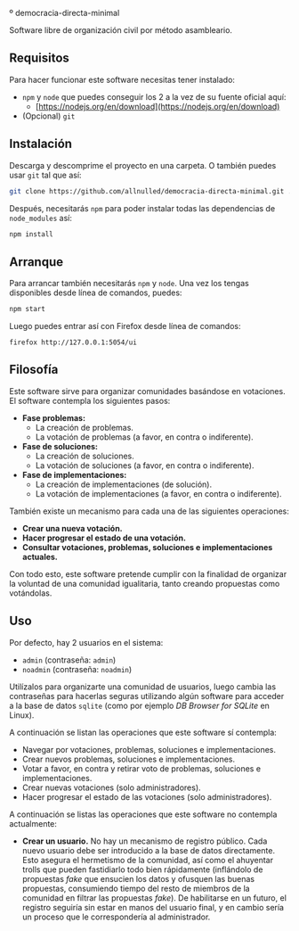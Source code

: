 º democracia-directa-minimal

Software libre de organización civil por método asambleario. 

## Requisitos

Para hacer funcionar este software necesitas tener instalado:

- `npm` y `node` que puedes conseguir los 2 a la vez de su fuente oficial aquí:
   - [https://nodejs.org/en/download](https://nodejs.org/en/download)
- (Opcional) `git` 

## Instalación

Descarga y descomprime el proyecto en una carpeta. O también puedes usar `git` tal que así:

```sh
git clone https://github.com/allnulled/democracia-directa-minimal.git .
```

Después, necesitarás `npm` para poder instalar todas las dependencias de `node_modules` así:

```sh
npm install
```

## Arranque

Para arrancar también necesitarás `npm` y `node`. Una vez los tengas disponibles desde línea de comandos, puedes:

```sh
npm start
```

Luego puedes entrar así con Firefox desde línea de comandos:

```
firefox http://127.0.0.1:5054/ui
```

## Filosofía

Este software sirve para organizar comunidades basándose en votaciones. El software contempla los siguientes pasos:

 - **Fase problemas:**
   - La creación de problemas.
   - La votación de problemas (a favor, en contra o indiferente).
 - **Fase de soluciones:**
   - La creación de soluciones.
   - La votación de soluciones (a favor, en contra o indiferente).
 - **Fase de implementaciones:**
   - La creación de implementaciones (de solución).
   - La votación de implementaciones (a favor, en contra o indiferente).

También existe un mecanismo para cada una de las siguientes operaciones:
  
  - **Crear una nueva votación.**
  - **Hacer progresar el estado de una votación.**
  - **Consultar votaciones, problemas, soluciones e implementaciones actuales.**

Con todo esto, este software pretende cumplir con la finalidad de organizar la voluntad de una comunidad igualitaria, tanto creando propuestas como votándolas.

## Uso

Por defecto, hay 2 usuarios en el sistema:
  - `admin` (contraseña: `admin`)
  - `noadmin` (contraseña: `noadmin`)

Utilízalos para organizarte una comunidad de usuarios, luego cambia las contraseñas para hacerlas seguras utilizando algún software para acceder a la base de datos `sqlite` (como por ejemplo *DB Browser for SQLite* en Linux).

A continuación se listan las operaciones que este software sí contempla:

  - Navegar por votaciones, problemas, soluciones e implementaciones.
  - Crear nuevos problemas, soluciones e implementaciones.
  - Votar a favor, en contra y retirar voto de problemas, soluciones e implementaciones.
  - Crear nuevas votaciones (solo administradores).
  - Hacer progresar el estado de las votaciones (solo administradores).

A continuación se listas las operaciones que este software no contempla actualmente:

  - **Crear un usuario.** No hay un mecanismo de registro público. Cada nuevo usuario debe ser introducido a la base de datos directamente. Esto asegura el hermetismo de la comunidad, así como el ahuyentar trolls que pueden fastidiarlo todo bien rápidamente (inflándolo de propuestas *fake* que ensucien los datos y ofusquen las buenas propuestas, consumiendo tiempo del resto de miembros de la comunidad en filtrar las propuestas *fake*). De habilitarse en un futuro, el registro seguiría sin estar en manos del usuario final, y en cambio sería un proceso que le correspondería al administrador.


  